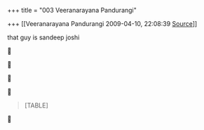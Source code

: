 +++
title = "003 Veeranarayana Pandurangi"

+++
[[Veeranarayana Pandurangi	2009-04-10, 22:08:39 [Source](https://groups.google.com/g/bvparishat/c/tr_OZ8CRIg8)]]



that guy is sandeep joshi  
  









> [TABLE]



